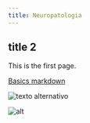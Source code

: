 ```yaml
---
title: Neuropatologia
---
```


## title 2

This is the first page.

[Basics markdown](https://www.markdownguide.org/)

![texto alternativo](../img/imagem.webp "title")

![alt](https://anatpat.unicamp.br/DSC06179++.jpg "title")